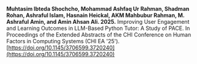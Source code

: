 **Muhtasim Ibteda Shochcho, Mohammad Ashfaq Ur Rahman, Shadman Rohan, Ashraful Islam, Hasnain Heickal, AKM Mahbubur Rahman, M. Ashraful Amin, and Amin Ahsan Ali. 2025.** Improving User Engagement and Learning Outcomes in LLM-Based Python Tutor: A Study of PACE. In Proceedings of the Extended Abstracts of the CHI Conference on Human Factors in Computing Systems (CHI EA '25'). [https://doi.org/10.1145/3706599.3720240](https://doi.org/10.1145/3706599.3720240)
